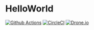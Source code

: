 HelloWorld
==========

[![Github Actions](https://github.com/nise-nabe/gradle-helloworld/actions/workflows/main.yml/badge.svg)](https://github.com/nise-nabe/gradle-helloworld/actions/workflows/main.yml)
[![CircleCI](https://circleci.com/gh/nise-nabe/gradle-helloworld/tree/master.svg?style=svg)](https://circleci.com/gh/nise-nabe/gradle-helloworld/tree/master)
[![Drone.io](https://cloud.drone.io/api/badges/nise-nabe/gradle-helloworld/status.svg?ref=refs/heads/master)](https://cloud.drone.io/nise-nabe/gradle-helloworld)
